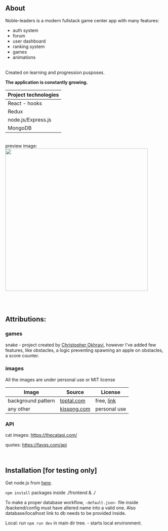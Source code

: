 ## About

Noble-leaders is a modern fullstack game center app with many features: <br/>
- auth system
- forum
- user dashboard
- ranking system
- games
- animations

<br/>
Created on learning and progression pusposes.
<br/>

**The application is constantly growing.**



| Project technologies |
| ---------------- |
| React - hooks |
| Redux |
| node.js/Express.js |
| MongoDB |

<br/>
preview image: <br/>
<img src="https://user-images.githubusercontent.com/43997053/62858615-af42aa00-bcf2-11e9-9027-c938e0ab29b4.jpg" width="450">

<br/><br/>

## Attributions:

### **games**


snake - project created by [Christopher Okhravi](https://www.youtube.com/channel/UCbF-4yQQAWw-UnuCd2Azfzg), however I've added few features, like obstacles, a logic preventing spawning an apple on obstacles, a score counter.

### **images**

All the images are under personal use or MIT license

| Image | Source | License |
| ----- | ------ | ------- |
| background pattern | [toptal.com](https://www.toptal.com/designers/subtlepatterns/) | free, [link](https://creativecommons.org/licenses/by-sa/3.0/legalcode) |
| any other | [kisspng.com](https://www.kisspng.com/) | personal use |

### **API**

cat images: https://thecatapi.com/

quotes: https://favqs.com/api

<br/>

## Installation [for testing only]

Get node.js from [here](https://nodejs.org/en/).

`npm install` packages inside ./frontend & ./

To make a proper database workflow, `-default.json-` file inside /backend/config must have altered name into a valid one. Also database/localhost link to db needs to be provided inside.

Local: run `npm run dev` in main dir tree. - starts local environment.


